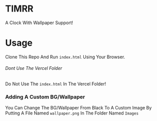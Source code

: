 # TIMRR

A Clock With Wallpaper Support!


# Usage

Clone This Repo And Run `index.html` Using Your Browser.

###### Dont Use The Vercel Folder
Do Not Use The `index.html` In The Vercel Folder!

### Adding A Custom BG/Wallpaper

You Can Change The BG/Wallpaper From Black To A Custom Image By Putting A File Named `wallpaper.png` In The Folder Named `Images`